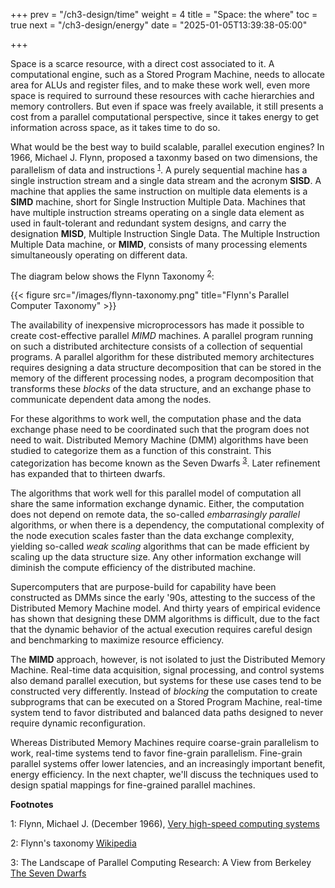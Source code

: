 +++
prev = "/ch3-design/time"
weight = 4
title = "Space: the where"
toc = true
next = "/ch3-design/energy"
date = "2025-01-05T13:39:38-05:00"

+++

Space is a scarce resource, with a direct cost associated to it. A computational engine,
such as a Stored Program Machine,
needs to allocate area for ALUs and register files, and to make these work well, even
more space is required to surround these resources with cache hierarchies and memory
controllers. But even if space was freely available, it still presents a cost from a 
parallel computational perspective, since it takes energy to get information across
space, as it takes time to do so.

What would be the best way to build scalable, parallel execution engines? In 1966,
Michael J. Flynn, proposed a taxonmy based on two dimensions, the parallelism of
data and instructions <sup>[1](#flynn)</sup>. A purely sequential machine has a
single instruction stream and a single data stream and the acronym **SISD**. A machine
that applies the same instruction on multiple data elements is a **SIMD** machine, 
short for Single Instruction Multiple Data. Machines that have multiple instruction
streams operating on a single data element as used in fault-tolerant and redundant
system designs, and carry the designation **MISD**, Multiple Instruction Single Data.
The Multiple Instruction Multiple Data machine, or **MIMD**, consists of many processing
elements simultaneously operating on different data.

The diagram below shows the Flynn Taxonomy <sup>[2](#wikipedia)</sup>:

{{< figure src="/images/flynn-taxonomy.png" title="Flynn's Parallel Computer Taxonomy" >}}

The availability of inexpensive microprocessors has made it possible to create cost-effective
parallel *MIMD* machines. A parallel program running on such a distributed architecture
consists of a collection of sequential programs. A parallel algorithm for these distributed
memory architectures requires designing a data structure decomposition that can be stored
in the memory of the different processing nodes, a program decomposition that transforms these
_blocks_ of the data structure, and an exchange phase to communicate dependent data among
the nodes.

For these algorithms to work well, the computation phase and the data exchange phase need
to be coordinated such that the program does not need to wait. Distributed Memory Machine (DMM)
algorithms have been studied to categorize them as a function of this constraint. This
categorization has become known as the Seven Dwarfs <sup>[3](#dwarfs)</sup>. Later refinement
has expanded that to thirteen dwarfs. 

The algorithms that work well for this parallel model of computation all share the same 
information exchange dynamic. Either, the computation does not depend on remote data, 
the so-called _embarrasingly parallel_ algorithms, or when there is a dependency, the 
computational complexity of the node execution scales faster than the data exchange
complexity, yielding so-called _weak scaling_ algorithms that can be made efficient 
by scaling up the data structure size. Any other information exchange will diminish
the compute efficiency of the distributed machine.

Supercomputers that are purpose-build for capability have been constructed as DMMs since
the early '90s, attesting to the success of the Distributed Memory Machine model. 
And thirty years of empirical evidence has shown that designing these DMM algorithms is 
difficult, due to the fact that the dynamic behavior of the actual execution requires
careful design and benchmarking to maximize resource efficiency.

The **MIMD** approach, however, is not isolated to just the Distributed Memory Machine.
Real-time data acquisition, signal processing, and control systems also demand parallel
execution, but systems for these use cases tend to be constructed very differently. 
Instead of _blocking_ the computation to create subprograms that can be executed 
on a Stored Program Machine, real-time system tend to favor distributed and balanced 
data paths designed to never require dynamic reconfiguration.

Whereas Distributed Memory Machines require coarse-grain parallelism to work, 
real-time systems tend to favor fine-grain parallelism. Fine-grain parallel systems
offer lower latencies, and an increasingly important benefit, energy efficiency.
In the next chapter, we'll discuss the techniques used to design spatial mappings
for fine-grained parallel machines.


**Footnotes**

<a name="flynn">1:</a> Flynn, Michael J. (December 1966), [Very high-speed computing systems](https://ieeexplore.ieee.org/document/1447203)

<a name="wikipedia">2:</a> Flynn's taxonomy [Wikipedia](https://en.wikipedia.org/wiki/Flynn's_taxonomy)

<a name="dwarfs">3:</a> The Landscape of Parallel Computing Research: A View from Berkeley [The Seven Dwarfs](https://www2.eecs.berkeley.edu/Pubs/TechRpts/2006/EECS-2006-183.pdf)
